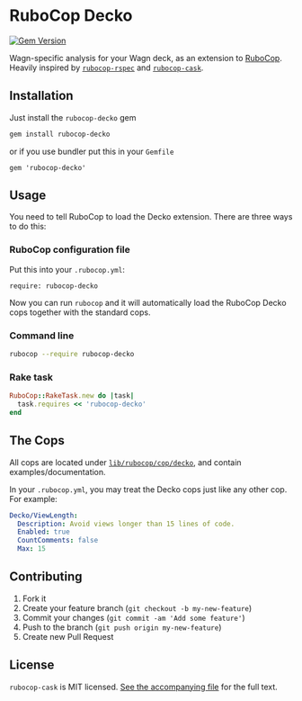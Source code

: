 # RuboCop Decko

[![Gem Version](https://badge.fury.io/rb/rubocop-decko.svg)](http://badge.fury.io/rb/rubocop-decko)

Wagn-specific analysis for your Wagn deck, as an extension to
[RuboCop](https://github.com/bbatsov/rubocop). Heavily inspired by [`rubocop-rspec`](https://github.com/nevir/rubocop-rspec) and [`rubocop-cask`](https://github.com/nevir/rubocop-rspec).


## Installation

Just install the `rubocop-decko` gem

```bash
gem install rubocop-decko
```

or if you use bundler put this in your `Gemfile`

```
gem 'rubocop-decko'
```


## Usage

You need to tell RuboCop to load the Decko extension. There are three ways to do this:

### RuboCop configuration file

Put this into your `.rubocop.yml`:

```
require: rubocop-decko
```

Now you can run `rubocop` and it will automatically load the RuboCop Decko cops together with the standard cops.

### Command line

```bash
rubocop --require rubocop-decko
```

### Rake task

```ruby
RuboCop::RakeTask.new do |task|
  task.requires << 'rubocop-decko'
end
```


## The Cops

All cops are located under [`lib/rubocop/cop/decko`](lib/rubocop/cop/decko), and contain examples/documentation.

In your `.rubocop.yml`, you may treat the Decko cops just like any other cop. For example:

```yaml
Decko/ViewLength:
  Description: Avoid views longer than 15 lines of code.
  Enabled: true
  CountComments: false
  Max: 15
```


## Contributing

1. Fork it
2. Create your feature branch (`git checkout -b my-new-feature`)
3. Commit your changes (`git commit -am 'Add some feature'`)
4. Push to the branch (`git push origin my-new-feature`)
5. Create new Pull Request

## License

`rubocop-cask` is MIT licensed. [See the accompanying file](MIT-LICENSE.md) for
the full text.

